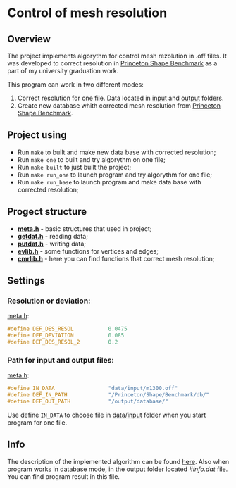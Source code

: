 # Control of mesh resolution

## Overview

The project implements algorythm for control mesh rezolution in .off files. It was developed to correct resolution in [Princeton Shape Benchmark](http://shape.cs.princeton.edu/benchmark/) as a part of my university graduation work.


This program can work in two different modes:
1. Correct resolution for one file. Data located in [input](https://github.com/vakulin95/Control-of-mesh-resolution/tree/master/data/input) and [output](https://github.com/vakulin95/Control-of-mesh-resolution/tree/master/data/output) folders.
2. Create new database whith corrected mesh resolution from [Princeton Shape Benchmark](http://shape.cs.princeton.edu/benchmark/).

## Project using

* Run `make` to built and make new data base with corrected resolution;
* Run `make one` to built and try algorythm on one file;
* Run `make built` to just built the project;
* Run `make run_one` to launch program and try algorythm for one file;
* Run `make run_base` to launch program and make data base with corrected resolution;

## Progect structure

* [**meta.h**](https://github.com/vakulin95/Control-of-mesh-resolution/blob/master/meta.h)    - basic structures that used in project;
* [**getdat.h**](https://github.com/vakulin95/Control-of-mesh-resolution/blob/master/getdat.h)  - reading data;
* [**putdat.h**](https://github.com/vakulin95/Control-of-mesh-resolution/blob/master/putdat.h)  - writing data;
* [**evlib.h**](https://github.com/vakulin95/Control-of-mesh-resolution/blob/master/evlib.h)   - some functions for vertices and edges;
* [**cmrlib.h**](https://github.com/vakulin95/Control-of-mesh-resolution/blob/master/cmrlib.h)  - here you can find functions that correct mesh resolution;

## Settings

### Resolution or deviation:

[meta.h](https://github.com/vakulin95/Control-of-mesh-resolution/blob/master/meta.h):
```C
#define DEF_DES_RESOL           0.0475
#define DEF_DEVIATION           0.085
#define DEF_DES_RESOL_2         0.2
```

### Path for input and output files:

[meta.h](https://github.com/vakulin95/Control-of-mesh-resolution/blob/master/meta.h):
```C
#define IN_DATA                 "data/input/m1300.off"
#define DEF_IN_PATH             "/Princeton/Shape/Benchmark/db/"
#define DEF_OUT_PATH            "/output/database/"
```
Use define `IN_DATA` to choose file in [data/input](https://github.com/vakulin95/Control-of-mesh-resolution/tree/master/data/input) folder when you start program for one file.

## Info

The description of the implemented algorithm can be found [here](https://github.com/vakulin95/Control-of-mesh-resolution/tree/master/data/article.pdf). Also when program works in database mode, in the output folder located _#info.dat_ file. You can find program result in this file.
